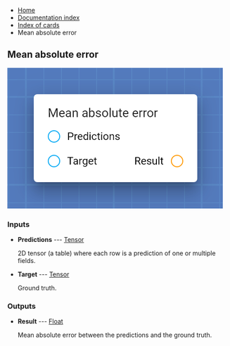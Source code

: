<ul class="breadcrumb">
    <li><a href="">Home</a></li>
    <li><a href="documentation">Documentation index</a></li>
    <li><a href="cards/">Index of cards</a></li>
    <li>Mean absolute error</li>
</ul>

## Mean absolute error



!["Mean absolute error" card](assets/img/cards/meanAbsoluteError.png)


### Inputs


* **Predictions** --- [Tensor](types/Tensor)

  2D tensor (a table) where each row is a prediction of one or multiple fields.

* **Target** --- [Tensor](types/Tensor)

  Ground truth.





### Outputs


* **Result** --- [Float](types/Float)

  Mean absolute error between the predictions and the ground truth.




